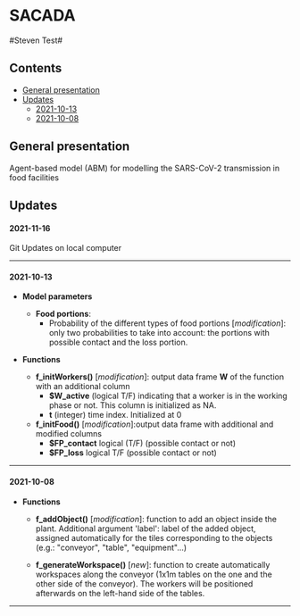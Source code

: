 SACADA
========
#Steven Test#
## Contents
- [General presentation](#general-presentation)
- [Updates](#updates)
  * [2021-10-13](#2021-10-13)
  * [2021-10-08](#2021-10-08)

## General presentation
Agent-based model (ABM) for modelling the SARS-CoV-2 transmission in food facilities

## Updates

#### 2021-11-16
Git Updates on local computer

********************************************************************************

#### 2021-10-13

* **Model parameters**
  * **Food portions**:
    * Probability of the different types of food portions [*modification*]: only two probabilities to take into account: the portions with possible contact and the loss portion.
    
* **Functions**
  * **f_initWorkers()** [*modification*]: output data frame **W** of the function with an additional column 
    * **$W_active** (logical T/F) indicating that a worker is in the working phase or not. This column is initialized as NA.
    * **t** (integer) time index. Initialized at 0
  * **f_initFood()** [*modification*]:output data frame with additional and modified columns 
    * **$FP_contact** logical (T/F) (possible contact or not)
    * **$FP_loss** logical T/F (possible contact or not)

********************************************************************************

#### 2021-10-08

* **Functions**
  * **f_addObject()** [*modification*]: function to add an object inside the plant. Additional argument 'label': label of the added object, assigned automatically for the tiles corresponding to the objects (e.g.: "conveyor", "table", "equipment"...)
  
  * **f_generateWorkspace()** [*new*]: function to create automatically workspaces along the conveyor (1x1m tables on the one and the other side of the conveyor). The workers will be positioned afterwards on the left-hand side of the tables.
  
********************************************************************************
